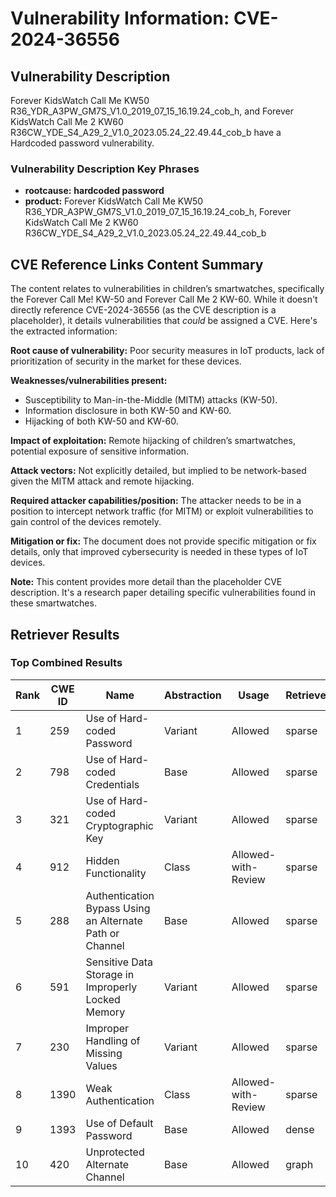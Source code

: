 # Vulnerability Information: CVE-2024-36556

## Vulnerability Description
Forever KidsWatch Call Me KW50 R36_YDR_A3PW_GM7S_V1.0_2019_07_15_16.19.24_cob_h, and Forever KidsWatch Call Me 2 KW60 R36CW_YDE_S4_A29_2_V1.0_2023.05.24_22.49.44_cob_b have a Hardcoded password vulnerability.

### Vulnerability Description Key Phrases
- **rootcause:** **hardcoded password**
- **product:** Forever KidsWatch Call Me KW50 R36_YDR_A3PW_GM7S_V1.0_2019_07_15_16.19.24_cob_h, Forever KidsWatch Call Me 2 KW60 R36CW_YDE_S4_A29_2_V1.0_2023.05.24_22.49.44_cob_b

## CVE Reference Links Content Summary
The content relates to vulnerabilities in children’s smartwatches, specifically the Forever Call Me! KW-50 and Forever Call Me 2 KW-60. While it doesn't directly reference CVE-2024-36556 (as the CVE description is a placeholder), it details vulnerabilities that *could* be assigned a CVE. Here's the extracted information:

**Root cause of vulnerability:** Poor security measures in IoT products, lack of prioritization of security in the market for these devices.

**Weaknesses/vulnerabilities present:**
*   Susceptibility to Man-in-the-Middle (MITM) attacks (KW-50).
*   Information disclosure in both KW-50 and KW-60.
*   Hijacking of both KW-50 and KW-60.

**Impact of exploitation:**  Remote hijacking of children’s smartwatches, potential exposure of sensitive information.

**Attack vectors:** Not explicitly detailed, but implied to be network-based given the MITM attack and remote hijacking.

**Required attacker capabilities/position:**  The attacker needs to be in a position to intercept network traffic (for MITM) or exploit vulnerabilities to gain control of the devices remotely.

**Mitigation or fix:** The document does not provide specific mitigation or fix details, only that improved cybersecurity is needed in these types of IoT devices.

**Note:** This content provides more detail than the placeholder CVE description. It's a research paper detailing specific vulnerabilities found in these smartwatches.

## Retriever Results

### Top Combined Results

| Rank | CWE ID | Name | Abstraction | Usage  | Retrievers | Individual Scores |
|------|--------|------|-------------|-------|------------|-------------------|
| 1 | 259 | Use of Hard-coded Password | Variant | Allowed | sparse | 0.107 |
| 2 | 798 | Use of Hard-coded Credentials | Base | Allowed | sparse | 0.106 |
| 3 | 321 | Use of Hard-coded Cryptographic Key | Variant | Allowed | sparse | 0.101 |
| 4 | 912 | Hidden Functionality | Class | Allowed-with-Review | sparse | 0.092 |
| 5 | 288 | Authentication Bypass Using an Alternate Path or Channel | Base | Allowed | sparse | 0.081 |
| 6 | 591 | Sensitive Data Storage in Improperly Locked Memory | Variant | Allowed | sparse | 0.078 |
| 7 | 230 | Improper Handling of Missing Values | Variant | Allowed | sparse | 0.075 |
| 8 | 1390 | Weak Authentication | Class | Allowed-with-Review | sparse | 0.066 |
| 9 | 1393 | Use of Default Password | Base | Allowed | dense | 0.551 |
| 10 | 420 | Unprotected Alternate Channel | Base | Allowed | graph | 0.002 |

